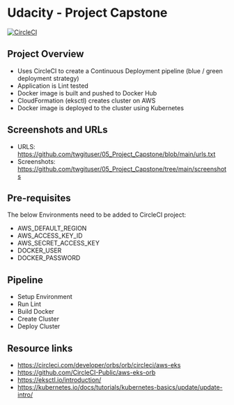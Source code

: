 # Udacity - Project Capstone

[![CircleCI](https://dl.circleci.com/status-badge/img/gh/twgituser/05_Project_Capstone/tree/main.svg?style=svg)](https://dl.circleci.com/status-badge/redirect/gh/twgituser/05_Project_Capstone/tree/main)


## Project Overview
- Uses CircleCI to create a Continuous Deployment pipeline (blue / green deployment strategy)
- Application is Lint tested
- Docker image is built and pushed to Docker Hub
- CloudFormation (eksctl) creates cluster on AWS
- Docker image is deployed to the cluster using Kubernetes

## Screenshots and URLs
- URLS:        https://github.com/twgituser/05_Project_Capstone/blob/main/urls.txt
- Screenshots: https://github.com/twgituser/05_Project_Capstone/tree/main/screenshots

## Pre-requisites 
The below Environments need to be added to CircleCI project:
- AWS_DEFAULT_REGION
- AWS_ACCESS_KEY_ID
- AWS_SECRET_ACCESS_KEY
- DOCKER_USER
- DOCKER_PASSWORD

## Pipeline

- Setup Environment
- Run Lint
- Build Docker
- Create Cluster
- Deploy Cluster


## Resource links 

- https://circleci.com/developer/orbs/orb/circleci/aws-eks
- https://github.com/CircleCI-Public/aws-eks-orb
- https://eksctl.io/introduction/
- https://kubernetes.io/docs/tutorials/kubernetes-basics/update/update-intro/

